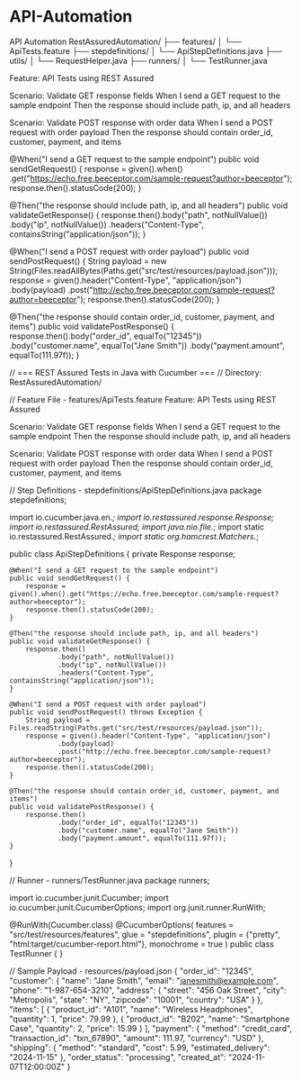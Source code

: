 # API-Automation
API Automation
RestAssuredAutomation/
├── features/
│   └── ApiTests.feature
├── stepdefinitions/
│ └── ApiStepDefinitions.java
├── utils/
│ └── RequestHelper.java
├── runners/
│ └── TestRunner.java

Feature: API Tests using REST Assured
 
  Scenario: Validate GET response fields
    When I send a GET request to the sample endpoint
    Then the response should include path, ip, and all headers
 
  Scenario: Validate POST response with order data
    When I send a POST request with order payload
    Then the response should contain order_id, customer, payment, and items
 
@When("I send a GET request to the sample endpoint")
public void sendGetRequest() {
    response = given().when()
        .get("https://echo.free.beeceptor.com/sample-request?author=beeceptor");
    response.then().statusCode(200);
}
 
@Then("the response should include path, ip, and all headers")
public void validateGetResponse() {
    response.then().body("path", notNullValue())
        .body("ip", notNullValue())
        .headers("Content-Type", containsString("application/json"));
}
 
@When("I send a POST request with order payload")
public void sendPostRequest() {
    String payload = new String(Files.readAllBytes(Paths.get("src/test/resources/payload.json")));
    response = given().header("Content-Type", "application/json")
        .body(payload)
        .post("http://echo.free.beeceptor.com/sample-request?author=beeceptor");
    response.then().statusCode(200);
}
 
@Then("the response should contain order_id, customer, payment, and items")
public void validatePostResponse() {
    response.then().body("order_id", equalTo("12345"))
        .body("customer.name", equalTo("Jane Smith"))
        .body("payment.amount", equalTo(111.97f));
}
 
// === REST Assured Tests in Java with Cucumber ===
// Directory: RestAssuredAutomation/
 
// Feature File - features/ApiTests.feature
Feature: API Tests using REST Assured
 
  Scenario: Validate GET response fields
    When I send a GET request to the sample endpoint
    Then the response should include path, ip, and all headers
 
  Scenario: Validate POST response with order data
    When I send a POST request with order payload
    Then the response should contain order_id, customer, payment, and items
 
// Step Definitions - stepdefinitions/ApiStepDefinitions.java
package stepdefinitions;
 
import io.cucumber.java.en.*;
import io.restassured.response.Response;
import io.restassured.RestAssured;
import java.nio.file.*;
import static io.restassured.RestAssured.*;
import static org.hamcrest.Matchers.*;
 
public class ApiStepDefinitions {
    private Response response;
 
    @When("I send a GET request to the sample endpoint")
    public void sendGetRequest() {
        response = given().when().get("https://echo.free.beeceptor.com/sample-request?author=beeceptor");
        response.then().statusCode(200);
    }
 
    @Then("the response should include path, ip, and all headers")
    public void validateGetResponse() {
        response.then()
                .body("path", notNullValue())
                .body("ip", notNullValue())
                .headers("Content-Type", containsString("application/json"));
    }
 
    @When("I send a POST request with order payload")
    public void sendPostRequest() throws Exception {
        String payload = Files.readString(Paths.get("src/test/resources/payload.json"));
        response = given().header("Content-Type", "application/json")
                .body(payload)
                .post("http://echo.free.beeceptor.com/sample-request?author=beeceptor");
        response.then().statusCode(200);
    }
 
    @Then("the response should contain order_id, customer, payment, and items")
    public void validatePostResponse() {
        response.then()
                .body("order_id", equalTo("12345"))
                .body("customer.name", equalTo("Jane Smith"))
                .body("payment.amount", equalTo(111.97f));
    }
}
 
// Runner - runners/TestRunner.java
package runners;
 
import io.cucumber.junit.Cucumber;
import io.cucumber.junit.CucumberOptions;
import org.junit.runner.RunWith;
 
@RunWith(Cucumber.class)
@CucumberOptions(
        features = "src/test/resources/features",
        glue = "stepdefinitions",
        plugin = {"pretty", "html:target/cucumber-report.html"},
        monochrome = true
)
public class TestRunner {
}
 
// Sample Payload - resources/payload.json
{
  "order_id": "12345",
  "customer": {
    "name": "Jane Smith",
    "email": "janesmith@example.com",
    "phone": "1-987-654-3210",
    "address": {
      "street": "456 Oak Street",
      "city": "Metropolis",
      "state": "NY",
      "zipcode": "10001",
      "country": "USA"
    }
  },
  "items": [
    {
      "product_id": "A101",
      "name": "Wireless Headphones",
      "quantity": 1,
      "price": 79.99
    },
    {
      "product_id": "B202",
      "name": "Smartphone Case",
      "quantity": 2,
      "price": 15.99
    }
  ],
  "payment": {
    "method": "credit_card",
    "transaction_id": "txn_67890",
    "amount": 111.97,
    "currency": "USD"
  },
  "shipping": {
    "method": "standard",
    "cost": 5.99,
    "estimated_delivery": "2024-11-15"
  },
  "order_status": "processing",
  "created_at": "2024-11-07T12:00:00Z"
}
 
